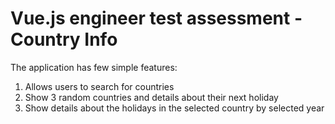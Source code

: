 # Vue.js engineer test assessment - Country Info

The application has few simple features:

1. Allows users to search for countries
2. Show 3 random countries and details about their next holiday
3. Show details about the holidays in the selected country by selected year
